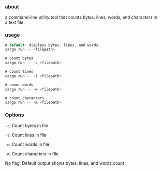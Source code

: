 ### about
a command-line utility tool that counts bytes, lines, words, and characters in a text file.

### usage
```rust
# default: displays bytes, lines, and words
cargo run -- <filepath>

# count bytes
cargo run -- -c <filepath>

# count lines
cargo run -- -l <filepath>

# count words
cargo run -- -w <filepath>

# count characters
cargo run -- -m <filepath>
```

### Options

`-c`: Count bytes in file

`-l`: Count lines in file

`-w`: Count words in file

`-m`: Count characters in file

No flag: Default output shows bytes, lines, and words count
